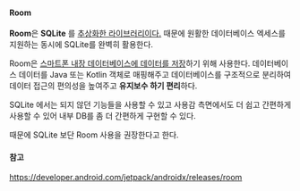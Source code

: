 #### Room
**Room**은 **SQLite** 를 <u>추상화한 라이브러리이다.</u>
때문에 원활한 데이터베이스 엑세스를 지원하는 동시에 SQLite를 완벽히 활용한다.

Room은 <u>스마트폰 내장 데이터베이스에 데이터를 저장</u>하기 위해 사용한다.
데이터베이스 데이터를 Java 또는 Kotlin 객체로 매핑해주고
데이터베이스를 구조적으로 분리하여 데이터 접근의 편의성을 높여주고 **유지보수 하기 편리**하다.

SQLite 에서는 되지 않던 기능들을 사용할 수 있고 사용감 측면에서도 더 쉽고 간편하게 사용할 수 있어 내부 DB를 좀 더 간편하게 구현할 수 있다.

때문에 SQLite 보단 Room 사용을 권장한다고 한다.
<br>

#### 참고
https://developer.android.com/jetpack/androidx/releases/room

